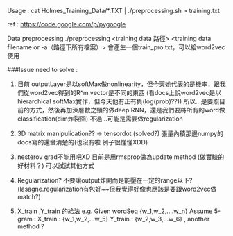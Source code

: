 Usage : 
cat Holmes_Training_Data/*.TXT | ./preprocessing.sh > training.txt

ref : 
https://code.google.com/p/pygoogle

Data preprocessing
./preprocessing <training data 路徑> <training data filename or -a（路徑下所有檔案）>
會產生一個train_pro.txt，可以給word2vec使用


###Issue need to solve :
1. 目前 outputLayer是以softMax做nonlinearity，但今天她代表的是機率，跟我們從word2vec得到的R^m vector是不同的東西
   (看docs上說word2vec是以hierarchical softMax實作，但今天他有正有負(log(prob)??)) 
   所以...是要照目前的方式，然後再加深層數之類的做deep RNN，還是我們要將所有的word做classification(dim炸裂囧)
   不過...可能是需要做regularization

2. 3D matrix manipulication??  -> tensordot  (solved?)
   張量內積那邊numpy的docs寫的還蠻清楚的(也沒有啦 例子很懂懂XDD)

3. nesterov grad不能用吧XD 目前是用rmsprop做為update method  (做實驗的好材料？) 可以試試其他方式

4. Regularization? 不要讓output炸開而是能壓在一定的range以下?(lasagne.regularization有包好~~但我覺得好像也應該是要跟word2vec做match?)

5. X\_train ,Y\_train 的給法
   e.g. Given wordSeq {w\_1,w\_2,....w\_n}
   Assume 5-gram : X\_train : {w\_1,w\_2,...w\_5}
  		   Y\_train : {w\_2,w\_3,...w\_6}   , another method ? 
